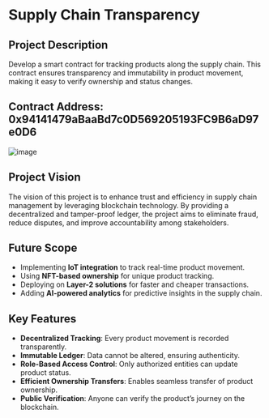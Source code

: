 # Supply Chain Transparency


## Project Description
Develop a smart contract for tracking products along the supply chain. This contract ensures transparency and immutability in product movement, making it easy to verify ownership and status changes.

## Contract Address: 0x94141479aBaaBd7c0D569205193FC9B6aD97e0D6

![image](https://github.com/user-attachments/assets/8e5bd079-d8d8-4ce9-a396-91bd706b5cd2)

## Project Vision
The vision of this project is to enhance trust and efficiency in supply chain management by leveraging blockchain technology. By providing a decentralized and tamper-proof ledger, the project aims to eliminate fraud, reduce disputes, and improve accountability among stakeholders.

## Future Scope
- Implementing **IoT integration** to track real-time product movement.
- Using **NFT-based ownership** for unique product tracking.
- Deploying on **Layer-2 solutions** for faster and cheaper transactions.
- Adding **AI-powered analytics** for predictive insights in the supply chain.

## Key Features
- **Decentralized Tracking**: Every product movement is recorded transparently.
- **Immutable Ledger**: Data cannot be altered, ensuring authenticity.
- **Role-Based Access Control**: Only authorized entities can update product status.
- **Efficient Ownership Transfers**: Enables seamless transfer of product ownership.
- **Public Verification**: Anyone can verify the product’s journey on the blockchain.


